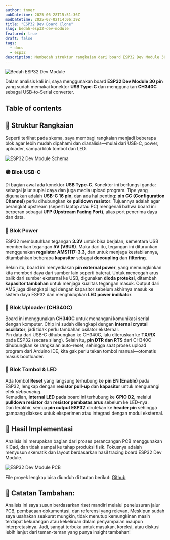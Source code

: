 ```yaml
---
author: tnoer
pubDatetime: 2025-06-28T15:51:36Z
modDatetime: 2025-07-02T14:06:39Z
title: "ESP32 Dev Board Clone"
slug: bedah-esp32-dev-module
featured: true
draft: false
tags:
  - docs
  - esp32
description: Membedah struktur rangkaian dari board ESP32 Dev Module 30 pin berbasis USB Type-C dan CH340C
---
```


![Bedah ESP32 Dev Module](@/assets/images/bedah-esp32-dev-module.png)

Dalam analisis kali ini, saya menggunakan board **ESP32 Dev Module 30 pin** yang sudah memakai konektor **USB Type-C** dan menggunakan **CH340C** sebagai USB-to-Serial converter.

## Table of contents

## 📐 Struktur Rangkaian

Seperti terlihat pada skema, saya membagi rangkaian menjadi beberapa blok agar lebih mudah dipahami dan dianalisis—mulai dari USB-C, power, uploader, sampai blok tombol dan LED.

![ESP32 Dev Module Schema](@/assets/images/esp32-dev-module-schema.png)

### 🟣 Blok USB-C

Di bagian awal ada konektor **USB Type-C**. Konektor ini berfungsi ganda: sebagai jalur suplai daya dan juga media upload program. Tipe yang digunakan adalah **USB-C 16 pin**, dan ada hal penting: **pin CC (Configuration Channel)** perlu dihubungkan ke **pulldown resistor**. Tujuannya adalah agar perangkat upstream (seperti laptop atau PC) mengenali bahwa board ini berperan sebagai **UFP (Upstream Facing Port)**, alias port penerima daya dan data.

### 🔋 Blok Power

ESP32 membutuhkan tegangan **3.3V** untuk bisa berjalan, sementara USB memberikan tegangan **5V (VBUS)**. Maka dari itu, tegangan ini diturunkan menggunakan **regulator AMS1117-3.3**, dan untuk menjaga kestabilannya, ditambahkan beberapa **kapasitor** sebagai **decoupling** dan **filtering**.

Selain itu, board ini menyediakan **pin external power**, yang memungkinkan kita memberi daya dari sumber lain seperti baterai. Untuk mencegah arus balik dari sumber eksternal ke USB, digunakan **dioda proteksi**, ditambah **kapasitor tambahan** untuk menjaga kualitas tegangan masuk. Output dari AMS juga dilengkapi lagi dengan kapasitor sebelum akhirnya masuk ke sistem daya ESP32 dan menghidupkan **LED power indikator**.

### 🔁 Blok Uploader (CH340C)

Board ini menggunakan **CH340C** untuk menangani komunikasi serial dengan komputer. Chip ini sudah dilengkapi dengan **internal crystal oscillator**, jadi tidak perlu tambahan osilator eksternal.  
Pin data dari USB-C dihubungkan ke CH340C, lalu diteruskan ke **TX/RX** pada ESP32 (secara silang). Selain itu, **pin DTR dan RTS** dari CH340C dihubungkan ke rangkaian auto-reset, sehingga saat proses upload program dari Arduino IDE, kita gak perlu tekan tombol manual—otomatis masuk bootloader.

### 🔘 Blok Tombol & LED

Ada tombol **Reset** yang langsung terhubung ke **pin EN (Enable)** pada ESP32, lengkap dengan **resistor pull-up** dan **kapasitor** untuk mengurangi efek _debouncing_.  
Kemudian, **internal LED** pada board ini terhubung ke **GPIO D2**, melalui **pulldown resistor** dan **resistor pembatas arus** sebelum ke LED-nya.  
Dan terakhir, semua **pin output ESP32** dirutekan ke **header pin** sehingga gampang diakses untuk eksperimen atau integrasi dengan modul eksternal.

## 🔗 Hasil Implementasi

Analisis ini merupakan bagian dari proses perancangan PCB menggunakan KiCad, dan tidak sampai ke tahap produksi fisik. Fokusnya adalah menyusun skematik dan layout berdasarkan hasil tracing board ESP32 Dev Module.

![ESP32 Dev Module PCB](@/assets/images/esp32-dev-module-pcb.png)

File proyek lengkap bisa diunduh di tautan berikut:
[Github](https://github.com/toufiqnuur/esp32-dev-module)

## 📌 Catatan Tambahan:

Analisis ini saya susun berdasarkan riset mandiri melalui penelusuran jalur PCB, pembacaan dokumentasi, dan referensi yang relevan. Meskipun sudah saya usahakan seakurat mungkin, tidak menutup kemungkinan masih terdapat kekurangan atau kekeliruan dalam penyampaian maupun interpretasinya. Jadi, sangat terbuka untuk masukan, koreksi, atau diskusi lebih lanjut dari teman-teman yang punya insight tambahan!
